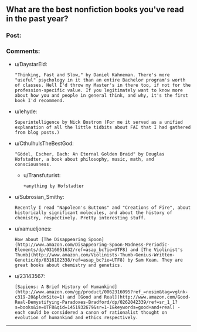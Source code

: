 ## What are the best nonfiction books you've read in the past year?

### Post:



### Comments:

- u/DaystarEld:
  ```
  "Thinking, Fast and Slow," by Daniel Kahneman. There's more "useful" psychology in it than an entire Bachelor program's worth of classes. Hell I'd throw my Master's in there too, if not for the profession-specific value. If you legitimately want to know more about how you and people in general think, and why, it's the first book I'd recommend.
  ```

- u/lehyde:
  ```
  Superintelligence by Nick Bostrom (For me it served as a unified explanation of all the little tidbits about FAI that I had gathered from blog posts.)
  ```

- u/CthulhuIsTheBestGod:
  ```
  "Gödel, Escher, Bach: An Eternal Golden Braid" by Douglas Hofstadter, a book about philosophy, music, math, and consciousness.
  ```

  - u/Transfuturist:
    ```
    +anything by Hofstadter
    ```

- u/Subrosian_Smithy:
  ```
  Recently I read "Napoleon's Buttons" and "Creations of Fire", about historically significant molecules, and about the history of chemistry, respectively. Pretty interesting stuff.
  ```

- u/xamueljones:
  ```
  How about [The Disappearing Spoon](http://www.amazon.com/Disappearing-Spoon-Madness-Periodic-Elements/dp/0316051632/ref=asap_bc?ie=UTF8) and [The Violinist's Thumb](http://www.amazon.com/Violinists-Thumb-Genius-Written-Genetic/dp/0316182338/ref=asap_bc?ie=UTF8) by Sam Kean. They are great books about chemistry and genetics.
  ```

- u/23143567:
  ```
  [Sapiens: A Brief History of Humankind](http://www.amazon.com/gp/product/0062316095?ref_=nosim&tag=vglnk-c319-20&pldnSite=1) and [Good and Real](http://www.amazon.com/Good-Real-Demystifying-Paradoxes-Bradford/dp/0262042339/ref=sr_1_1?s=books&ie=UTF8&qid=1451932679&sr=1-1&keywords=good+and+real) - each could be considered a canon of rationalist thought on evolution of humankind and ethics respectively.
  ```

---

